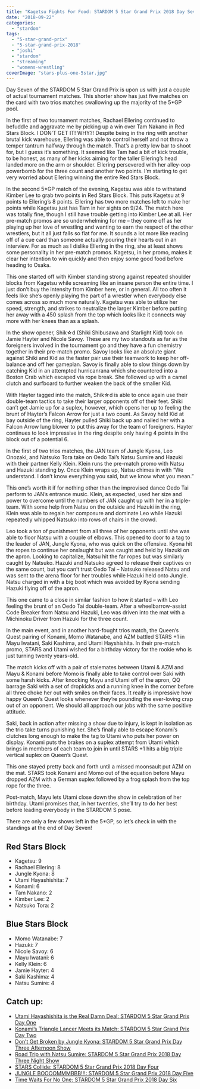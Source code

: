 ```yaml
---
title: "Kagetsu Fights For Food: STARDOM 5 Star Grand Prix 2018 Day Seven"
date: "2018-09-22"
categories: 
  - "stardom"
tags: 
  - "5-star-grand-prix"
  - "5-star-grand-prix-2018"
  - "joshi"
  - "stardom"
  - "streaming"
  - "womens-wrestling"
coverImage: "stars-plus-one-5star.jpg"
---
```


Day Seven of the STARDOM 5 Star Grand Prix is upon us with just a couple of actual tournament matches. This shorter show has just five matches on the card with two trios matches swallowing up the majority of the 5\*GP pool.

In the first of two tournament matches, Rachael Ellering continued to befuddle and aggravate me by picking up a win over Tam Nakano in Red Stars Block. I DON’T GET IT! WHY?! Despite being in the ring with another brutal kick warehouse, Ellering was able to control herself and not throw a temper tantrum halfway through the match. That’s a pretty low bar to shoot for, but I guess it’s something. It seemed like Tam had a bit of kick trouble, to be honest, as many of her kicks aiming for the taller Ellering’s head landed more on the arm or shoulder. Ellering persevered with her alley-oop powerbomb for the three count and another two points. I’m starting to get very worried about Ellering winning the entire Red Stars Block.

In the second 5\*GP match of the evening, Kagetsu was able to withstand Kimber Lee to grab two points in Red Stars Block. This puts Kagetsu at 9 points to Ellering’s 8 points. Ellering has two more matches left to make her points while Kagetsu just has Tam in her sights on 9/24. The match here was totally fine, though I still have trouble getting into Kimber Lee at all. Her pre-match promos are so underwhelming for me – they come off as her playing up her love of wrestling and wanting to earn the respect of the other wrestlers, but it all just falls so flat for me. It sounds a lot more like reading off of a cue card than someone actually pouring their hearts out in an interview. For as much as I dislike Ellering in the ring, she at least shows some personality in her pre-match promos. Kagetsu, in her promo, makes it clear her intention to win quickly and then enjoy some good food before heading to Osaka.

This one started off with Kimber standing strong against repeated shoulder blocks from Kagetsu while screaming like an insane person the entire time. I just don’t buy the intensity from Kimber here, or in general. All too often it feels like she’s openly playing the part of a wrestler when everybody else comes across so much more naturally. Kagetsu was able to utilize her speed, strength, and strikes to neutralize the larger Kimber before putting her away with a 450 splash from the top which looks like it connects way more with her knees than as a splash.

<Tweet tweetId="1041979609921675264" />

In the show opener, Shik☆d (Shiki Shibusawa and Starlight Kid) took on Jamie Hayter and Nicole Savoy. These are my two standouts as far as the foreigners involved in the tournament go and they have a fun chemistry together in their pre-match promo. Savoy looks like an absolute giant against Shiki and Kid as the faster pair use their teamwork to keep her off-balance and off her gameplan. Savoy is finally able to slow things down by catching Kid in an attempted hurricanrana which she countered into a Boston Crab which escaped via rope break. She followed up with a camel clutch and surfboard to further weaken the back of the smaller Kid.

With Hayter tagged into the match, Shik☆d is able to once again use their double-team tactics to take their larger opponents off of their feet. Shiki can’t get Jamie up for a suplex, however, which opens her up to feeling the brunt of Hayter’s Falcon Arrow for just a two count. As Savoy held Kid at bay outside of the ring, Hayter pulled Shiki back up and nailed her with a Falcon Arrow lung blower to put this away for the team of foreigners. Hayter continues to look impressive in the ring despite only having 4 points in the block out of a potential 6.

<Tweet tweetId="1041566719087525888" />

In the first of two trios matches, the JAN team of Jungle Kyona, Leo Onozaki, and Natsuko Tora take on Oedo Tai’s Natsu Sumire and Hazuki with their partner Kelly Klein. Klein runs the pre-match promo with Natsu and Hazuki standing by. Once Klein wraps up, Natsu chimes in with “We understand. I don’t know everything you said, but we know what you mean.”

This one’s worth it if for nothing other than the improvised dance Oedo Tai perform to JAN’s entrance music. Klein, as expected, used her size and power to overcome until the numbers of JAN caught up with her in a triple-team. With some help from Natsu on the outside and Hazuki in the ring, Klein was able to regain her composure and dominate Leo while Hazuki repeatedly whipped Natsuko into rows of chairs in the crowd.

Leo took a ton of punishment from all three of her opponents until she was able to floor Natsu with a couple of elbows. This opened to door to a tag to the leader of JAN, Jungle Kyona, who was quick on the offensive. Kyona hit the ropes to continue her onslaught but was caught and held by Hazuki on the apron. Looking to capitalize, Natsu hit the far ropes but was similarly caught by Natsuko. Hazuki and Natsuko agreed to release their captives on the same count, but you can’t trust Oedo Tai – Natsuko released Natsu and was sent to the arena floor for her troubles while Hazuki held onto Jungle. Natsu charged in with a big boot which was avoided by Kyona sending Hazuki flying off of the apron.

This one came to a close in similar fashion to how it started – with Leo feeling the brunt of an Oedo Tai double-team. After a wheelbarrow-assist Code Breaker from Natsu and Hazuki, Leo was driven into the mat with a Michinoku Driver from Hazuki for the three count.

<Tweet tweetId="1041952785980260353" />

In the main event, and in another hard-fought trios match, the Queen’s Quest pairing of Konami, Momo Watanabe, and AZM battled STARS +1 in Mayu Iwatani, Saki Kashima, and Utami Hayshishita. In their pre-match promo, STARS and Utami wished for a birthday victory for the rookie who is just turning twenty years-old.

The match kicks off with a pair of stalemates between Utami & AZM and Mayu & Konami before Momo is finally able to take control over Saki with some harsh kicks. After knocking Mayu and Utami off of the apron, QQ barrage Saki with a set of dropkicks and a running knee in the corner before all three choke her out with smiles on their faces. It really is impressive how happy Queen’s Quest looks whenever they’re pounding the ever-loving crap out of an opponent. We should all approach our jobs with the same positive attitude.

Saki, back in action after missing a show due to injury, is kept in isolation as the trio take turns punishing her. She’s finally able to escape Konami’s clutches long enough to make the tag to Utami who puts her power on display. Konami puts the brakes on a suplex attempt from Utami which brings in members of each team to join in until STARS +1 hits a big triple vertical suplex on Queen’s Quest.

This one stayed pretty back and forth until a missed moonsault put AZM on the mat. STARS took Konami and Momo out of the equation before Mayu dropped AZM with a German suplex followed by a frog splash from the top rope for the three.

<Tweet tweetId="1042216423005728768" />

Post-match, Mayu lets Utami close down the show in celebration of her birthday. Utami promises that, in her twenties, she’ll try to do her best before leading everybody in the STARDOM S pose.

There are only a few shows left in the 5\*GP, so let’s check in with the standings at the end of Day Seven!

## Red Stars Block

- Kagetsu: 9
- Rachael Ellering: 8
- Jungle Kyona: 8
- Utami Hayashishita: 7
- Konami: 6
- Tam Nakano: 2
- Kimber Lee: 2
- Natsuko Tora: 2

<Tweet tweetId="1040966666908127232" />

## Blue Stars Block

- Momo Watanabe: 7
- Hazuki: 7
- Nicole Savoy: 6
- Mayu Iwatani: 6
- Kelly Klein: 6
- Jamie Hayter: 4
- Saki Kashima: 4
- Natsu Sumire: 4

<Tweet tweetId="1040966147011575808" />

## Catch up:

- [Utami Hayashishita is the Real Damn Deal: STARDOM 5 Star Grand Prix Day One](https://www.gansobomb.com/2018/08/21/stardom-5-star-grand-prix-day-one/)
- [Konami’s Triangle Lancer Meets its Match: STARDOM 5 Star Grand Prix Day Two](https://www.gansobomb.com/2018/08/25/stardom-5-star-grand-prix-day-two/)
- [Don’t Get Broken by Jungle Kyona: STARDOM 5 Star Grand Prix Day Three Afternoon Show](https://www.gansobomb.com/2018/08/30/stardom-5-star-grand-prix-day-three-afternoon-show/)
- [Road Trip with Natsu Sumire: STARDOM 5 Star Grand Prix 2018 Day Three Night Show](https://www.gansobomb.com/2018/09/01/stardom-5-star-grand-prix-day-three-night-show/)
- [STARS Collide: STARDOM 5 Star Grand Prix 2018 Day Four](https://www.gansobomb.com/2018/09/08/stardom-5-star-grand-prix-2018-day-four/)
- [JUNGLE BOOOOMMMBBB!!!: STARDOM 5 Star Grand Prix 2018 Day Five](https://www.gansobomb.com/2018/09/12/stardom-5-star-grand-prix-2018-day-five/)
- [Time Waits For No One: STARDOM 5 Star Grand Prix 2018 Day Six](https://www.gansobomb.com/2018/09/16/stardom-5-star-grand-prix-2018-day-six/)
